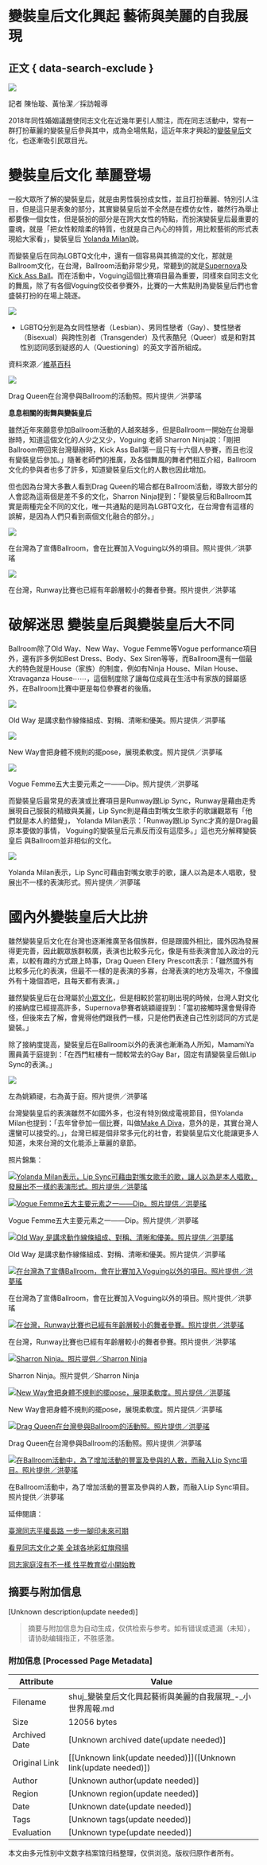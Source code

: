 # 變裝皇后文化興起 藝術與美麗的自我展現

## 正文 { data-search-exclude }


![](http://shuj.shu.edu.tw/wp-content/uploads/2020/04/lip-sync-1.jpg)

記者 陳怡璇、黃怡潔／採訪報導

2018年同性婚姻議題使同志文化在近幾年更引人關注，而在同志活動中，常有一群打扮華麗的變裝皇后參與其中，成為全場焦點，這近年來才興起的[變裝皇后](https://zh.wikipedia.org/wiki/%E8%AE%8A%E8%A3%9D%E7%9A%87%E5%90%8E)文化，也逐漸吸引民眾目光。

# **變裝皇后文化 華麗登場**

一般大眾所了解的變裝皇后，就是由男性裝扮成女性，並且打扮華麗、特別引人注目，但是這只是表象的部分，其實變裝皇后並不全然是在模仿女性，雖然行為舉止都要像一個女性，但是裝扮的部分是在誇大女性的特點，而扮演變裝皇后最重要的靈魂，就是「把女性較陰柔的特質，也就是自己內心的特質，用比較藝術的形式表現給大家看」，變裝皇后 [Yolanda Milan](https://www.instagram.com/jiyao_aka_yolanda/?hl=zh-tw)說。

而變裝皇后在同為LGBTQ文化中，還有一個容易與其搞混的文化，那就是Ballroom文化，在台灣，Ballroom活動非常少見，常聽到的就是[Supernova](https://www.youtube.com/channel/UCyrEd58yp1Xii0Hgf06l1KQ)及[Kick Ass Ball](https://www.youtube.com/channel/UCK2PaaG9oEtPV0ILtjlCAnA)。而在活動中，Voguing這個比賽項目最為重要，同樣來自同志文化的舞風，除了有各個Voguing佼佼者參賽外，比賽的一大焦點則為變裝皇后們也會盛裝打扮的在場上競逐。

![](http://shuj.shu.edu.tw/wp-content/uploads/2019/03/-e1569399695842.jpg)

-   LGBTQ分別是為女同性戀者（Lesbian）、男同性戀者（Gay）、雙性戀者（Bisexual）與跨性別者（Transgender）及代表酷兒（Queer）或是和對其性別認同感到疑惑的人（Questioning）的英文字首所組成。

資料來源／[維基百科](https://zh.wikipedia.org/wiki/LGBT)

![](http://shuj.shu.edu.tw/wp-content/uploads/2020/04/DQ.jpg)

Drag Queen在台灣參與Ballroom的活動照。照片提供／洪夢瑤

**息息相關的街舞與變裝皇后**

雖然近年來願意參加Ballroom活動的人越來越多，但是Ballroom一開始在台灣舉辦時，知道這個文化的人少之又少，Voguing 老師 Sharron Ninja說：「剛把Ballroom帶回來台灣舉辦時，Kick Ass Ball第一屆只有十六個人參賽，而且也沒有變裝皇后參加。」隨著老師們的推廣，及各個舞風的舞者們相互介紹，Ballroom文化的參與者也多了許多，知道變裝皇后文化的人數也因此增加。

但也因為台灣大多數人看到Drag Queen的場合都在Ballroom活動，導致大部分的人會認為這兩個是差不多的文化，Sharron Ninja提到：「變裝皇后和Ballroom其實是兩種完全不同的文化，唯一共通點的是同為LGBTQ文化，在台灣會有這樣的誤解，是因為人們只看到兩個文化融合的部分。」

![](http://shuj.shu.edu.tw/wp-content/uploads/2020/04/waacking.jpg)

在台灣為了宣傳Ballroom，會在比賽加入Voguing以外的項目。照片提供／洪夢瑤

![](http://shuj.shu.edu.tw/wp-content/uploads/2020/04/run-way.jpg)

在台灣，Runway比賽也已經有年齡層較小的舞者參賽。照片提供／洪夢瑤

# **破解迷思 變裝皇后與變裝皇后大不同**

Ballroom除了Old Way、New Way、Vogue Femme等Vogue performance項目外，還有許多例如Best Dress、Body、Sex Siren等等，而Ballroom還有一個最大的特色就是House（家族）的制度，例如有Ninja House、Milan House、Xtravaganza House⋯⋯，這個制度除了讓每位成員在生活中有家族的歸屬感外，在Ballroom比賽中更是每位參賽者的後盾。

![](http://shuj.shu.edu.tw/wp-content/uploads/2020/04/OLD-WAY.jpg)

Old Way 是講求動作線條組成、對稱、清晰和優美。照片提供／洪夢瑤

![](http://shuj.shu.edu.tw/wp-content/uploads/2020/04/IMG_1335.jpg)

New Way會把身體不規則的擺pose，展現柔軟度。照片提供／洪夢瑤

![](http://shuj.shu.edu.tw/wp-content/uploads/2020/04/IMG_1334.jpg)

Vogue Femme五大主要元素之一——Dip。照片提供／洪夢瑤

而變裝皇后最常見的表演或比賽項目是Runway跟Lip Sync，Runway是藉由走秀展現自己服裝的精緻與美麗，Lip Sync則是藉由對嘴女生歌手的歌讓觀眾有「他們就是本人的錯覺」， Yolanda Milan表示：「Runway跟Lip Sync才真的是Drag最原本要做的事情， Voguing的變裝皇后元素反而沒有這麼多。」這也充分解釋變裝皇后 與Ballroom並非相似的文化。

![](http://shuj.shu.edu.tw/wp-content/uploads/2020/04/lip-sync.jpg)

Yolanda Milan表示，Lip Sync可藉由對嘴女歌手的歌，讓人以為是本人唱歌，發展出不一樣的表演形式。照片提供／洪夢瑤

# **國內外變裝皇后大比拚**

雖然變裝皇后文化在台灣也逐漸推廣至各個族群，但是跟國外相比，國外因為發展得更完善，因此觀眾族群較廣，表演也比較多元化，像是有些表演會加入政治的元素，以較有趣的方式跟上時事，Drag Queen Ellery Prescott表示：「雖然國外有比較多元化的表演，但最不一樣的是表演的多寡，台灣表演的地方及場次，不像國外有十幾個酒吧，且每天都有表演。」

雖然變裝皇后在台灣屬於[小眾文化](https://zh.wikipedia.org/wiki/次文化)，但是相較於當初剛出現的時候，台灣人對文化的接納度已經提高許多，Supernova參賽者姚穎禔提到：「當初接觸時還會覺得奇怪，但後來去了解，會覺得他們跟我們一樣，只是他們表達自己性別認同的方式是變裝。」

除了接納度提高，變裝皇后在Ballroom以外的表演也漸漸為人所知，MamamiYa團員黃于庭提到：「在西門紅樓有一間較常去的Gay Bar，固定有請變裝皇后做Lip Sync的表演。」

![](http://shuj.shu.edu.tw/wp-content/uploads/2020/04/黑白.jpg)

左為姚穎禔，右為黃于庭。照片提供／洪夢瑤

台灣變裝皇后的表演雖然不如國外多，也沒有特別做成電視節目，但Yolanda Milan也提到：「去年曾參加一個比賽，叫做[Make A Diva](https://www.youtube.com/playlist?list=PLH6qcid0u-E_XBAnHi_8F0zBwvLXMuTiX)，意外的是，其實台灣人還蠻可以接受的。」，台灣已經是個非常多元化的社會，若變裝皇后文化能讓更多人知道，未來台灣的文化能添上華麗的章節。

照片錦集：

[![Yolanda Milan表示，Lip Sync可藉由對嘴女歌手的歌，讓人以為是本人唱歌，發展出不一樣的表演形式。照片提供／洪夢瑤](https://i0.wp.com/shuj.shu.edu.tw/wp-content/uploads/2020/04/lip-sync-1.jpg?w=503&h=335)](http://shuj.shu.edu.tw/blog/2020/04/27/%e8%ae%8a%e8%a3%9d%e7%9a%87%e5%90%8e%e6%96%87%e5%8c%96%e8%88%88%e8%b5%b7-%e8%97%9d%e8%a1%93%e8%88%87%e7%be%8e%e9%ba%97%e7%9a%84%e8%87%aa%e6%88%91%e5%b1%95%e7%8f%be/lip-sync-3/)

[![Vogue Femme五大主要元素之一——Dip。照片提供／洪夢瑤](https://i0.wp.com/shuj.shu.edu.tw/wp-content/uploads/2020/04/IMG_1334.jpg?w=503&h=315)](http://shuj.shu.edu.tw/wp-content/uploads/2020/04/27/%e8%ae%8a%e8%a3%9d%e7%9a%87%e5%90%8e%e6%96%87%e5%8c%96%e8%88%88%e8%b5%b7-%e8%97%9d%e8%a1%93%e8%88%87%e7%be%8e%e9%ba%97%e7%9a%84%e8%87%aa%e6%88%91%e5%b1%95%e7%8f%be/img_1334/)

Vogue Femme五大主要元素之一——Dip。照片提供／洪夢瑤

[![Old Way 是講求動作線條組成、對稱、清晰和優美。照片提供／洪夢瑤](https://i0.wp.com/shuj.shu.edu.tw/wp-content/uploads/2020/04/OLD-WAY.jpg?w=503&h=315)](http://shuj.shu.edu.tw/wp-content/uploads/2020/04/27/%e8%ae%8a%e8%a3%9d%e7%9a%87%e5%90%8e%e6%96%87%e5%8c%96%e8%88%88%e8%b5%b7-%e8%97%9d%e8%a1%93%e8%88%87%e7%be%8e%e9%ba%97%e7%9a%84%e8%87%aa%e6%88%91%e5%b1%95%e7%8f%be/old-way/)

Old Way 是講求動作線條組成、對稱、清晰和優美。照片提供／洪夢瑤

[![在台灣為了宣傳Ballroom，會在比賽加入Voguing以外的項目。照片提供／洪夢瑤](https://i0.wp.com/shuj.shu.edu.tw/wp-content/uploads/2020/04/waacking.jpg?w=649&h=973)](http://shuj.shu.edu.tw/wp-content/uploads/2020/04/27/%e8%ae%8a%e8%a3%9d%e7%9a%87%e5%90%8e%e6%96%87%e5%8c%96%e8%88%88%e8%b5%b7-%e8%97%9d%e8%a1%93%e8%88%87%e7%be%8e%e9%ba%97%e7%9a%84%e8%87%aa%e6%88%91%e5%b1%95%e7%8f%be/waacking/)

在台灣為了宣傳Ballroom，會在比賽加入Voguing以外的項目。照片提供／洪夢瑤

[![在台灣，Runway比賽也已經有年齡層較小的舞者參賽。照片提供／洪夢瑤](https://i0.wp.com/shuj.shu.edu.tw/wp-content/uploads/2020/04/run-way.jpg?w=278&h=417)](http://shuj.shu.edu.tw/wp-content/uploads/2020/04/27/%e8%ae%8a%e8%a3%9d%e7%9a%87%e5%90%8e%e6%96%87%e5%8c%96%e8%88%88%e8%b5%b7-%e8%97%9d%e8%a1%93%e8%88%87%e7%be%8e%e9%ba%97%e7%9a%84%e8%87%aa%e6%88%91%e5%b1%95%e7%8f%be/run-way/)

在台灣，Runway比賽也已經有年齡層較小的舞者參賽。照片提供／洪夢瑤

[![Sharron Ninja。照片提供／Sharron Ninja](https://i0.wp.com/shuj.shu.edu.tw/wp-content/uploads/2020/04/%E5%B0%8F%E5%80%A9-scaled.jpg?w=245&h=417)](http://shuj.shu.edu.tw/wp-content/uploads/2020/04/27/%e8%ae%8a%e8%a3%9d%e7%9a%87%e5%90%8e%e6%96%87%e5%8c%96%e8%88%88%e8%b5%b7-%e8%97%9d%e8%a1%93%e8%88%87%e7%be%8e%e9%ba%97%e7%9a%84%e8%87%aa%e6%88%91%e5%b1%95%e7%8f%be/%e5%b0%8f%e5%80%A9/)

Sharron Ninja。照片提供／Sharron Ninja

[![New Way會把身體不規則的擺pose，展現柔軟度。照片提供／洪夢瑤](https://i0.wp.com/shuj.shu.edu.tw/wp-content/uploads/2020/04/IMG_1335.jpg?w=625&h=417)](http://shuj.shu.edu.tw/wp-content/uploads/2020/04/27/%e8%ae%8a%e8%a3%9d%e7%9a%87%e5%90%8e%e6%96%87%e5%8c%96%e8%88%88%e8%b5%b7-%e8%97%9d%e8%a1%93%e8%88%87%e7%be%8e%e9%ba%97%e7%9a%84%e8%87%aa%e6%88%91%e5%b1%95%e7%8f%be/img_1335/)

New Way會把身體不規則的擺pose，展現柔軟度。照片提供／洪夢瑤

[![Drag Queen在台灣參與Ballroom的活動照。照片提供／洪夢瑤](https://i0.wp.com/shuj.shu.edu.tw/wp-content/uploads/2020/04/DQ.jpg?w=368&h=490)](http://shuj.shu.edu.tw/wp-content/uploads/2020/04/27/%e8%ae%8a%e8%a3%9d%e7%9a%87%e5%90%8e%e6%96%87%e5%8c%96%e8%88%88%e8%b5%b7-%e8%97%9d%e8%a1%93%e8%88%87%e7%be%8e%e9%ba%97%e7%9a%84%e8%87%aa%e6%88%91%e5%b1%95%e7%8f%be/dq/)

Drag Queen在台灣參與Ballroom的活動照。照片提供／洪夢瑤

[![在Ballroom活動中，為了增加活動的豐富及參與的人數，而融入Lip Sync項目。照片提供／洪夢瑤](https://i0.wp.com/shuj.shu.edu.tw/wp-content/uploads/2020/04/Lip-Sync.jpg?w=784&h=490)](http://shuj.shu.edu.tw/wp-content/uploads/2020/04/27/%e8%ae%8a%e8%a3%9d%e7%9a%87%e5%90%8e%e6%96%87%e5%8c%96%e8%88%88%e8%b5%b7-%e8%97%9d%e8%a1%93%e8%88%87%e7%be%8e%e9%ba%97%e7%9a%84%e8%87%aa%e6%88%91%e5%b1%95%e7%8f%be/lip-sync-2/)

在Ballroom活動中，為了增加活動的豐富及參與的人數，而融入Lip Sync項目。照片提供／洪夢瑤

延伸閱讀：

[臺灣同志平權長路 一步一腳印未來可期](http://shuj.shu.edu.tw/blog/2019/08/01/%E8%87%BA%E7%81%A3%E5%90%8C%E5%BF%97%E5%B9%B3%E6%AC%8A%E9%95%B7%E8%B7%AF%EF%BC%9A%E4%B8%80%E6%AD%A5%E4%B8%80%E8%85%B3%E5%8D%B0-%E6%9C%AA%E4%BE%86%E5%8F%AF%E6%9C%9F/)

[看見同志文化之美 全球各地彩虹旗飛揚](http://shuj.shu.edu.tw/blog/2018/11/16/%E7%9C%8B%E8%A6%8B%E5%90%8C%E5%BF%97%E6%96%87%E5%8C%96%E4%B9%8B%E7%BE%8E-%E5%85%A8%E7%90%83%E5%90%84%E5%9C%B0%E5%BD%A9%E8%99%B9%E6%97%97%E9%A3%9B%E6%8F%9A/)

[同志家庭沒有不一樣 性平教育從小開始教](http://shuj.shu.edu.tw/blog/2018/12/04/%E5%90%8C%E5%BF%97%E5%AE%B6%E5%BA%AD%E6%B2%92%E6%9C%89%E4%B8%8D%E4%B8%80%E6%A8%A3-%E6%80%A7%E5%B9%B3%E6%95%99%E8%82%B2%E5%BE%9E%E5%B0%8F%E9%96%8B%E5%A7%8B%E6%95%99/)
<!-- tcd_original_link http://shuj.shu.edu.tw/blog/2020/04/27/%E8%AE%8A%E8%A3%9D%E7%9A%87%E5%90%8E%E6%96%87%E5%8C%96%E8%88%88%E8%B5%B7-%E8%97%9D%E8%A1%93%E8%88%87%E7%BE%8E%E9%BA%97%E7%9A%84%E8%87%AA%E6%88%91%E5%B1%95%E7%8F%BE/ -->


## 摘要与附加信息

<!-- tcd_abstract -->
[Unknown description(update needed)]
<!-- tcd_abstract_end -->

> 摘要与附加信息为自动生成，仅供检索与参考。如有错误或遗漏（未知），请协助编辑指正，不胜感激。

### 附加信息 [Processed Page Metadata]

| Attribute       | Value                                  |
|-----------------|----------------------------------------|
| Filename        | shuj_變裝皇后文化興起藝術與美麗的自我展現_-_小世界周報.md                             |
| Size            | 12056 bytes                           |
| Archived Date   | [Unknown archived date(update needed)]                             |
| Original Link   | [[Unknown link(update needed)]]([Unknown link(update needed)])                       |
| Author          | [Unknown author(update needed)]                               |
| Region          | [Unknown region(update needed)]                               |
| Date            | [Unknown date(update needed)]                                 |
| Tags            | [Unknown tags(update needed)]                                 |
| Evaluation            | [Unknown type(update needed)]                                 |
<!-- tcd_table_end -->

本文由多元性别中文数字档案馆归档整理，仅供浏览。版权归原作者所有。
